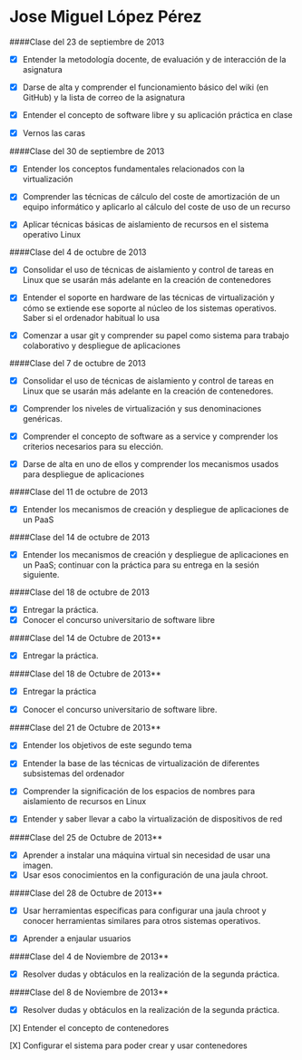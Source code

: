 Jose Miguel López Pérez
=======================

####Clase del 23 de septiembre de 2013

- [x] Entender la metodología docente, de evaluación y de interacción de la asignatura  
- [x] Darse de alta y comprender el funcionamiento básico del wiki (en GitHub) y la lista de correo de la asignatura  
- [x] Entender el concepto de software libre y su aplicación práctica en clase   
- [x] Vernos las caras 


####Clase del 30 de septiembre de 2013

- [x] Entender los conceptos fundamentales relacionados con la virtualización  
- [x] Comprender las técnicas de cálculo del coste de amortización de un equipo informático y aplicarlo al cálculo del coste de uso de un recurso	
- [x] Aplicar técnicas básicas de aislamiento de recursos en el sistema operativo Linux 
 


####Clase del 4 de octubre de 2013

- [x] Consolidar el uso de técnicas de aislamiento y control de tareas en Linux que se usarán más adelante en la creación de contenedores 	
- [x] Entender el soporte en hardware de las técnicas de virtualización y cómo se extiende ese soporte al núcleo de los sistemas operativos. Saber si el ordenador habitual lo usa 	
- [x] Comenzar a usar git y comprender su papel como sistema para trabajo colaborativo y despliegue de aplicaciones 


####Clase del 7 de octubre de 2013

- [x] Consolidar el uso de técnicas de aislamiento y control de tareas en Linux que se usarán más adelante en la creación de contenedores.
- [x] Comprender los niveles de virtualización y sus denominaciones genéricas.
- [x] Comprender el concepto de software as a service y comprender los criterios necesarios para su elección.
- [x] Darse de alta en uno de ellos y comprender los mecanismos usados para despliegue de aplicaciones


####Clase del 11 de octubre de 2013

- [x] Entender los mecanismos de creación y despliegue de aplicaciones de un PaaS

####Clase del 14 de octubre de 2013
- [x] Entender los mecanismos de creación y despliegue de aplicaciones en un PaaS; continuar con 
      la práctica para su entrega en la sesión siguiente.	

####Clase del 18 de octubre de 2013
- [x] Entregar la práctica.
- [x] Conocer el concurso universitario de software libre

####Clase del 14 de Octubre de 2013**

- [x] Entregar la práctica.


####Clase del 18 de Octubre de 2013**


- [x]  Entregar la práctica
- [x] Conocer el concurso universitario de software libre.


####Clase del 21 de Octubre de 2013**


- [x] Entender los objetivos de este segundo tema
- [x] Entender la base de las técnicas de virtualización de diferentes subsistemas del ordenador
- [x] Comprender la significación de los espacios de nombres para aislamiento de recursos en Linux
- [x] Entender y saber llevar a cabo la virtualización de dispositivos de red


####Clase del 25 de Octubre de 2013**


- [x] Aprender a instalar una máquina virtual sin necesidad de usar una imagen.
- [x] Usar esos conocimientos en la configuración de una jaula chroot.

####Clase del 28 de Octubre de 2013**


- [x] Usar herramientas específicas para configurar una jaula chroot y conocer herramientas similares para otros sistemas operativos.
- [x] Aprender a enjaular usuarios


####Clase del 4 de Noviembre de 2013**

- [x] Resolver dudas y obtáculos en la realización de la segunda práctica. 


####Clase del 8 de Noviembre de 2013**

- [x] Resolver dudas y obtáculos en la realización de la segunda práctica. 





[X] Entender el concepto de contenedores 

[X] Configurar el sistema para poder crear y usar contenedores 

